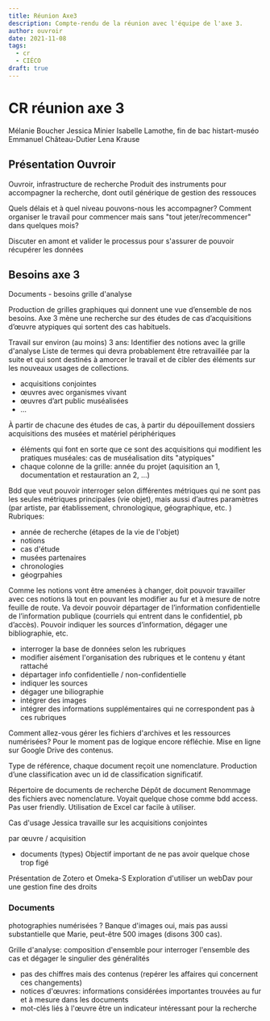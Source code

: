 ```yaml
---
title: Réunion Axe3
description: Compte-rendu de la réunion avec l'équipe de l'axe 3.
author: ouvroir
date: 2021-11-08
tags: 
  - cr
  - CIÉCO
draft: true
---
```


# CR réunion axe 3

Mélanie Boucher
Jessica Minier
Isabelle Lamothe, fin de bac histart-muséo
Emmanuel Château-Dutier
Lena Krause

## Présentation Ouvroir
Ouvroir, infrastructure de recherche
Produit des instruments pour accompagner la recherche, dont outil générique de gestion des ressouces

Quels délais et à quel niveau pouvons-nous les accompagner? Comment organiser le travail pour commencer mais sans "tout jeter/recommencer" dans quelques mois? 

Discuter en amont et valider le processus pour s'assurer de pouvoir récupérer les données


## Besoins axe 3
Documents - besoins grille d'analyse

Production de grilles graphiques qui donnent une vue d’ensemble de nos besoins. Axe 3 mène une recherche sur des études de cas d’acquisitions d’œuvre atypiques qui sortent des cas habituels.

Travail sur environ (au moins) 3 ans: Identifier des notions avec la grille d'analyse
Liste de termes qui devra probablement être retravaillée par la suite et qui sont destinés à amorcer le travail et de cibler des éléments sur les nouveaux usages de collections.
- acquisitions conjointes
- œuvres avec organismes vivant
- œuvres d’art public muséalisées
- ...

À partir de chacune des études de cas, à partir du dépouillement dossiers acquisitions des musées et matériel périphériques
- éléments qui font en sorte que ce sont des acquisitions qui modifient les pratiques muséales: cas de muséalisation dits "atypiques"
- chaque colonne de la grille: année du projet (aquisition an 1, documentation et restauration an 2, ...)

Bdd que veut pouvoir interroger selon différentes métriques qui ne sont pas les seules métriques principales (vie objet), mais aussi d’autres paramètres (par artiste, par établissement, chronologique, géographique, etc. )
Rubriques:
- année de recherche (étapes de la vie de l'objet)
- notions
- cas d'étude
- musées partenaires
- chronologies
- géogrpahies

Comme les notions vont être amenées à changer, doit pouvoir travailler avec ces notions là tout en pouvant les modifier au fur et à mesure de notre feuille de route. Va devoir pouvoir départager de l’information confidentielle de l’information publique (courriels qui entrent dans le confidentiel, pb d’accès). Pouvoir indiquer les sources d’information, dégager une bibliographie, etc.

- interroger la base de données selon les rubriques
- modifier aisément l'organisation des rubriques et le contenu y étant rattaché
- départager info confidentielle / non-confidentielle
- indiquer les sources
- dégager une biliographie
- intégrer des images
- intégrer des informations supplémentaires qui ne correspondent pas à ces rubriques

Comment allez-vous gérer les fichiers d'archives et les ressources numérisées? 
Pour le moment pas de logique encore réfléchie. Mise en ligne sur Google Drive des contenus.

Type de référence, chaque document reçoit une nomenclature. Production d’une classification avec un id de classification significatif.

Répertoire de documents de recherche
Dépôt de document 
Renommage des fichiers avec nomenclature.
Voyait quelque chose comme bdd access. Pas user friendly. Utilisation de Excel car facile à utiliser.


Cas d'usage
Jessica travaille sur les acquisitions conjointes

par œuvre / acquisition
- documents (types)
Objectif important de ne pas avoir quelque chose trop figé


Présentation de Zotero et Omeka-S
Exploration d'utiliser un webDav pour une gestion fine des droits

### Documents
photographies numérisées ? 
Banque d'images oui, mais pas aussi substantielle que Marie, peut-être 500 images (disons 300 cas).

Grille d'analyse: composition d'ensemble pour interroger l'ensemble des cas et dégager le singulier des généralités
- pas des chiffres mais des contenus (repérer les affaires qui concernent ces changements)
- notices d'œuvres: informations considérées importantes trouvées au fur et à mesure dans les documents
- mot-clés liés à l'œuvre être un indicateur intéressant pour la recherche